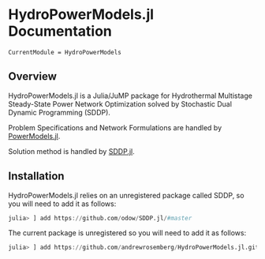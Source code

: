 # HydroPowerModels.jl Documentation

```
CurrentModule = HydroPowerModels
```

## Overview
HydroPowerModels.jl is a Julia/JuMP package for Hydrothermal Multistage Steady-State Power Network Optimization solved by Stochastic Dual Dynamic Programming (SDDP). 

Problem Specifications and Network Formulations are handled by [PowerModels.jl](https://github.com/lanl-ansi/PowerModels.jl). 

Solution method is handled by [SDDP.jl](https://github.com/odow/SDDP.jl).

## Installation

HydroPowerModels.jl relies on an unregistered package called SDDP, so you will need to add it as follows:

```julia
julia> ] add https://github.com/odow/SDDP.jl/#master 
```

The current package is unregistered so you will need to add it as follows:

```julia
julia> ] add https://github.com/andrewrosemberg/HydroPowerModels.jl.git 
```
